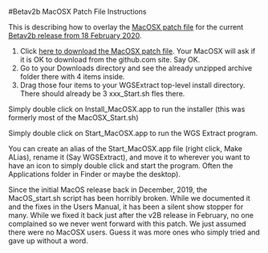 #Betav2b MacOSX Patch File Instructions

This is describing how to overlay the [MacOSX patch file]() for the current [Betav2b release from 18 February 2020]().

1. Click [here to download the MacOSX patch file](). Your MacOSX will ask if it is OK to download from the github.com site.  Say OK.
1. Go to your Downloads directory and see the already unzipped archive folder there with 4 items inside.
2. Drag those four items to your WGSExtract top-level install directory.  There should already be 3 xxx_Start.sh fles there.

Simply double click on Install_MacOSX.app to run the installer (this was formerly most of the MacOSX_Start.sh)

Simply double click on Start_MacOSX.app to run the WGS Extract program.

You can create an alias of the Start_MacOSX.app file (right click, Make ALias), rename it (Say WGSExtract), and move it to wherever
you want to have an icon to simply double click and start the program.  Often the Applications folder in Finder or maybe the desktop).

Since the initial MacOS release back in December, 2019, the MacOS_start.sh script has been horribly broken. 
While we documented it and the fixes in the Users Manual, it has been a silent show stopper for
many.  While we fixed it back just after the v2B release in February, no one complained so we never went
forward with this patch.  We just assumed there were no MacOSX users. Guess it was more ones who simply
tried and gave up without a word.
